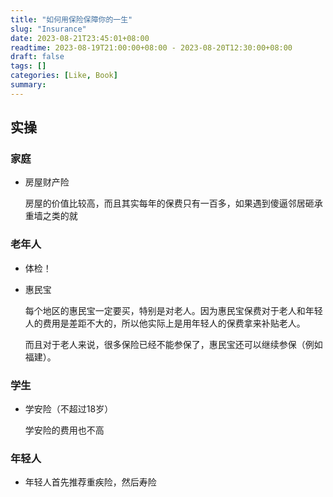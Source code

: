 ```yaml
---
title: "如何用保险保障你的一生"
slug: "Insurance"
date: 2023-08-21T23:45:01+08:00
readtime: 2023-08-19T21:00:00+08:00 - 2023-08-20T12:30:00+08:00
draft: false
tags: []
categories: [Like, Book]
summary: 
---
```


## 实操

### 家庭

- 房屋财产险

  房屋的价值比较高，而且其实每年的保费只有一百多，如果遇到傻逼邻居砸承重墙之类的就

### 老年人

- 体检！

- 惠民宝

  每个地区的惠民宝一定要买，特别是对老人。因为惠民宝保费对于老人和年轻人的费用是差距不大的，所以他实际上是用年轻人的保费拿来补贴老人。

  而且对于老人来说，很多保险已经不能参保了，惠民宝还可以继续参保（例如福建）。

### 学生

- 学安险（不超过18岁）

  学安险的费用也不高

### 年轻人

- 年轻人首先推荐重疾险，然后寿险